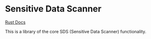 # Sensitive Data Scanner

[Rust Docs](https://datadoghq.dev/dd-sensitive-data-scanner/dd_sds/)

This is a library of the core SDS (Sensitive Data Scanner) functionality.

